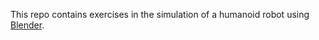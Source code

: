 This repo contains exercises in the simulation of a humanoid robot using [Blender](https://www.blender.org).
